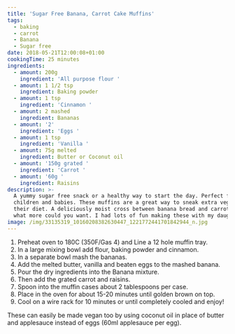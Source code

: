 ```yaml
---
title: 'Sugar Free Banana, Carrot Cake Muffins'
tags:
  - baking
  - carrot
  - Banana
  - Sugar free
date: 2018-05-21T12:00:08+01:00
cookingTime: 25 minutes
ingredients:
  - amount: 200g
    ingredient: 'All purpose flour '
  - amount: 1 1/2 tsp
    ingredient: Baking powder
  - amount: 1 tsp
    ingredient: 'Cinnamon '
  - amount: 2 mashed
    ingredient: Bananas
  - amount: '2'
    ingredient: 'Eggs '
  - amount: 1 tsp
    ingredient: 'Vanilla '
  - amount: 75g melted
    ingredient: Butter or Coconut oil
  - amount: '150g grated '
    ingredient: 'Carrot '
  - amount: '60g '
    ingredient: Raisins
description: >-
  A yummy sugar free snack or a healthy way to start the day. Perfect for
  children and babies. These muffins are a great way to sneak extra veggies into
  their diet. A deliciously moist cross between banana bread and carrot cake
  what more could you want. I had lots of fun making these with my daughter too.
image: /img/33135319_10160208382630447_1221772441701842944_n.jpg
---
```

1. Preheat oven to 180C (350F/Gas 4) and Line a 12 hole muffin tray.
2. In a large mixing bowl add flour, baking powder and cinnamon.
3. In a separate bowl mash the bananas. 
4. Add the melted butter, vanilla and beaten eggs to the mashed banana. 
5. Pour the dry ingredients into the Banana mixture.
6. Then add the grated carrot and raisins. 
7. Spoon into the muffin cases about 2 tablespoons per case. 
8. Place in the oven for about 15-20 minutes until golden brown on top. 
9. Cool on a wire rack for 10 minutes or until completely cooled and enjoy! 

These can easily be made vegan too by using coconut oil in place of butter and applesauce instead of eggs (60ml applesauce per egg).
